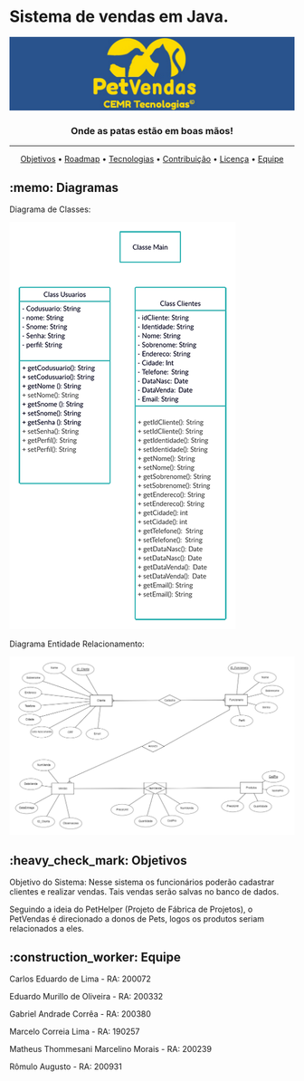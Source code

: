 # Sistema de vendas em Java.

<p align="center">
  <img src="Images/PetVendas2.jpg"><br>
</p>

<h3 align="center">
  Onde as patas estão em boas mãos!
</h3>

----

<p align="center">
 <a href="#objetivos">Objetivos</a> •
 <a href="#roadmap">Roadmap</a> • 
 <a href="#tecnologias">Tecnologias</a> • 
 <a href="#contribuicao">Contribuição</a> • 
 <a href="#licenc-a">Licença</a> • 
 <a href="#equipe">Equipe</a>
</p>






<h2 id="diagramas">:memo: Diagramas</h2>
Diagrama de Classes:<br>

![Logo](Images/DiagramadeClasses.png)

Diagrama Entidade Relacionamento:<br>

![](Images/DER.png)

<h2 id="objetivos">:heavy_check_mark: Objetivos</h2>
<p>Objetivo do Sistema: Nesse sistema os funcionários poderão cadastrar clientes e realizar vendas. Tais vendas serão salvas no banco de dados.</p> 
<p>Seguindo a ideia do PetHelper (Projeto de Fábrica de Projetos), o PetVendas é direcionado a donos de Pets, logos os produtos seriam relacionados a eles.</p>

<h2 id="equipe">:construction_worker: Equipe</h2>
<p>Carlos Eduardo de Lima - RA: 200072</p>
<p>Eduardo Murillo de Oliveira - RA: 200332</p>
<p>Gabriel Andrade Corrêa - RA: 200380</p>
<p>Marcelo Correia Lima - RA: 190257</p>
<p>Matheus Thommesani Marcelino Morais - RA: 200239</p>
<p>Rômulo Augusto - RA: 200931</p>
